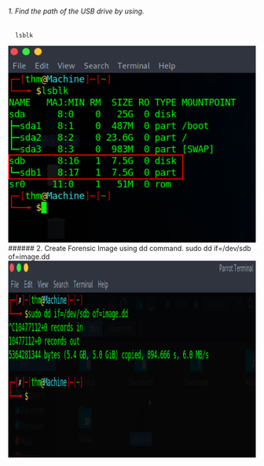 ###### 1. Find the path of the USB drive by using.
      lsblk
<img src="1.lsblk.png" alt="Image Alt Text" width="1000" height="400">
<!-- ![lsblk](1.lsblk.png) -->
###### 2. Create Forensic Image using dd command.
      sudo dd if=/dev/sdb of=image.dd
<img src="2.image.png" alt="Image Alt Text" width="1000" height="400">
<!-- ![Image](2.image.png) -->

